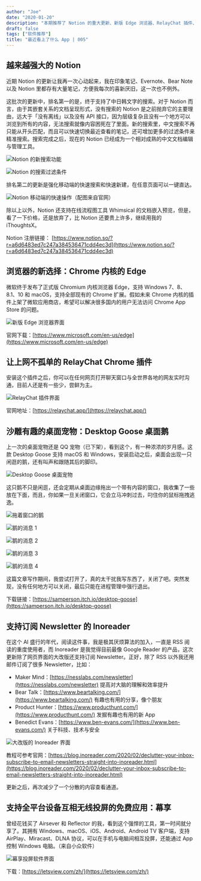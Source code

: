 ```yaml
---
author: "Joe"
date: "2020-01-20"
description: "本期推荐了 Notion 的重大更新、新版 Edge 浏览器、RelayChat 插件、Desktop Goose 桌面宠物、Inoreader 和幕享投屏工具等应用。"
draft: false
tags: ["软件推荐"]
title: "最近看上了什么 App | 005"
---
```


## 越来越强大的 Notion

近期 Notion 的更新让我再一次心动起来，我在印象笔记、Evernote、Bear Note 以及 Notion 里都存有大量笔记，方便我每次的喜新厌旧，这一次也不例外。

这批次的更新中，排名第一的是，终于支持了中日韩文字的搜索。对于 Notion 而言，由于其嵌套关系的文档呈现形式，没有搜索的 Notion 是之前抛弃它的主要理由，远大于「没有离线」以及没有 API 接口，因为层级复杂且没有一个地方可以浏览到所有的内容，无法搜索就像内容困死在了里面。新的搜索里，中文搜索不再只能从开头匹配，而且可以快速切换最近查看的笔记，还可增加更多的过滤条件来精准搜索。搜索完成之后，现在的 Notion 已经成为一个相对成熟的中文文档编辑与管理工具。

![Notion 的新搜索功能](/images/posts/recent-app-discoveries-005/notion-search.png)

![Notion 的搜索过滤条件](/images/posts/recent-app-discoveries-005/notion-search-filter.png)

排名第二的更新是强化移动端的快速搜索和快速新建，在任意页面可以一键直达。

![Notion 移动端的快速操作（配图来自官网）](/images/posts/recent-app-discoveries-005/notion-mobile.png)

除以上以外，Notion 还支持在线流程图工具 Whimsical 的文档嵌入预览，但是，看了一下价格，还是放弃了，比 Notion 还要贵上许多，继续用我的 iThoughtsX。

Notion 注册链接： [https://www.notion.so/?r=a6d6483ed7c247a384536471cdd4ec3d](https://www.notion.so/?r=a6d6483ed7c247a384536471cdd4ec3d)

## 浏览器的新选择：Chrome 内核的 Edge

微软终于发布了正式版 Chromium 内核浏览器 Edge，支持 Windows 7、8、8.1、10 和 macOS，支持全部现有的 Chrome 扩展。假如未来 Chrome 内核的插件上架了微软应用商店，希望可以解决很多国内的用户无法访问 Chrome App Store 的问题。

![新版 Edge 浏览器界面](/images/posts/recent-app-discoveries-005/edge-chromium.png)

官网下载：[https://www.microsoft.com/en-us/edge](https://www.microsoft.com/en-us/edge)

## 让上网不孤单的 RelayChat Chrome 插件

安装这个插件之后，你可以在任何网页打开聊天窗口与全世界各地的网友实时沟通，目前人还是有一些少，尝鲜为主。

![RelayChat 插件界面](/images/posts/recent-app-discoveries-005/relaychat.png)

官网地址：[https://relaychat.app/](https://relaychat.app/) 

## 沙雕有趣的桌面宠物：Desktop Goose 桌面鹅

上一次的桌面宠物还是 QQ 宠物（已下架），看到这个，有一种浓浓的岁月感。这款 Desktop Goose 支持 macOS 和 Windows，安装启动之后，桌面会出现一只闲逛的鹅，还有叫声和跟随其后的脚印。

![Desktop Goose 桌面宠物](/images/posts/recent-app-discoveries-005/desktop-goose.png)

这只鹅不只是闲逛，还会定期从桌面边缘拖出一个带有内容的窗口，我收集了一些放在下面，而且，你如果一旦关闭窗口，它会立马冲刺过去，叼住你的鼠标拖拽逃逸。

![拖着窗口的鹅](/images/posts/recent-app-discoveries-005/goose-window.png)

![鹅的消息 1](/images/posts/recent-app-discoveries-005/goose-message-1.png)

![鹅的消息 2](/images/posts/recent-app-discoveries-005/goose-message-2.png)

![鹅的消息 3](/images/posts/recent-app-discoveries-005/goose-message-3.png)

![鹅的消息 4](/images/posts/recent-app-discoveries-005/goose-message-4.png)

这篇文章写作期间，我尝试打开了，真的太干扰我写东西了，关闭了吧。突然发现，没有任何地方可以关闭，最后只能在进程管理中强行退出。

下载链接：[https://samperson.itch.io/desktop-goose](https://samperson.itch.io/desktop-goose)

## 支持订阅 Newsletter 的 Inoreader

在这个 AI 盛行的年代，阅读这件事，我是极其厌烦算法的加入，一直是 RSS 阅读的重度使用者，而 Inoreader 是我觉得目前最像 Google Reader 的产品，这次更新除了网页界面的大改版还支持订阅 Newsletter。正好，除了 RSS 以外我还用邮件订阅了很多 Newsletter，比如：

- Maker Mind：[https://nesslabs.com/newsletter](https://nesslabs.com/newsletter) 提高对大脑的理解和效率提升
- Bear Talk：[https://www.beartalking.com/](https://www.beartalking.com/) 有趣也有用的分享，像个朋友
- Product Hunter：[https://www.producthunt.com/](https://www.producthunt.com/) 发掘有趣也有用的新 App
- Benedict Evans：[https://www.ben-evans.com/](https://www.ben-evans.com/) 关于科技、技术与安全

![大改版的 Inoreader 界面](/images/posts/recent-app-discoveries-005/inoreader.png)

教程可参考官网：[https://blog.inoreader.com/2020/02/declutter-your-inbox-subscribe-to-email-newsletters-straight-into-inoreader.html](https://blog.inoreader.com/2020/02/declutter-your-inbox-subscribe-to-email-newsletters-straight-into-inoreader.html)

更新之后，再次减少了一个分散的内容查看通道。

## 支持全平台设备互相无线投屏的免费应用：幕享

曾经花钱买了 Airsever 和 Reflector 的我，看到这个强悍的工具，第一时间就分享了。其拥有 Windows、macOS、iOS、Android、Android TV 客户端，支持 AirPlay、Miracast、DLNA 协议，可以在手机与电脑间相互投屏，还能通过 App 控制 Windows 电脑。（来自小众软件）

![幕享投屏软件界面](/images/posts/recent-app-discoveries-005/letsview.png)

下载：[https://letsview.com/zh/](https://letsview.com/zh/) 